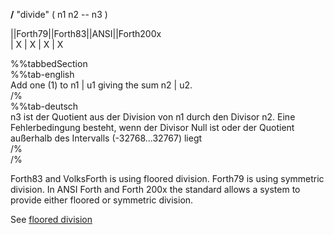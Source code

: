 __/__ "divide" ( n1 n2 -- n3 )  
  
  
  
||Forth79||Forth83||ANSI||Forth200x  
|    X    |   X    |  X  |    X  
  
  
  
%%tabbedSection  
%%tab-english  
Add one (1) to n1 | u1 giving the sum n2 | u2.  
/%  
%%tab-deutsch  
n3 ist der Quotient aus der Division von n1 durch den Divisor n2. Eine Fehlerbedingung besteht, wenn der Divisor Null ist oder der Quotient außerhalb des Intervalls (-32768...32767) liegt  
/%  
/%  
  
Forth83 and VolksForth is using floored division. Forth79 is using symmetric division. In ANSI Forth and Forth 200x the standard allows a system to provide either floored or symmetric division.  
  
See [floored division](../ForthFlooredArithmetics/index.md)  
